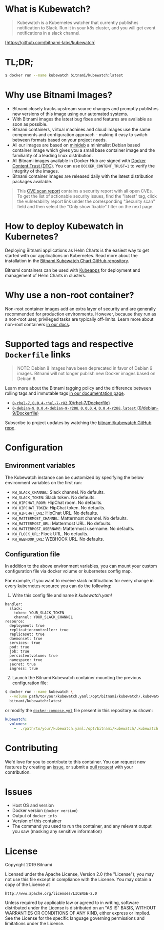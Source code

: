 # What is Kubewatch?

> Kubewatch is a Kubernetes watcher that currently publishes notification to Slack.
> Run it in your k8s cluster, and you will get event notifications in a slack channel.

[https://github.com/bitnami-labs/kubewatch]

# TL;DR;

```bash
$ docker run --name kubewatch bitnami/kubewatch:latest
```

# Why use Bitnami Images?

* Bitnami closely tracks upstream source changes and promptly publishes new versions of this image using our automated systems.
* With Bitnami images the latest bug fixes and features are available as soon as possible.
* Bitnami containers, virtual machines and cloud images use the same components and configuration approach - making it easy to switch between formats based on your project needs.
* All our images are based on [minideb](https://github.com/bitnami/minideb) a minimalist Debian based container image which gives you a small base container image and the familiarity of a leading linux distribution.
* All Bitnami images available in Docker Hub are signed with [Docker Content Trust (DTC)](https://docs.docker.com/engine/security/trust/content_trust/). You can use `DOCKER_CONTENT_TRUST=1` to verify the integrity of the images.
* Bitnami container images are released daily with the latest distribution packages available.


> This [CVE scan report](https://quay.io/repository/bitnami/kubewatch?tab=tags) contains a security report with all open CVEs. To get the list of actionable security issues, find the "latest" tag, click the vulnerability report link under the corresponding "Security scan" field and then select the "Only show fixable" filter on the next page.

# How to deploy Kubewatch in Kubernetes?

Deploying Bitnami applications as Helm Charts is the easiest way to get started with our applications on Kubernetes. Read more about the installation in the [Bitnami Kubewatch Chart GitHub repository](https://github.com/bitnami/charts/tree/master/upstreamed/kubewatch).

Bitnami containers can be used with [Kubeapps](https://kubeapps.com/) for deployment and management of Helm Charts in clusters.

# Why use a non-root container?

Non-root container images add an extra layer of security and are generally recommended for production environments. However, because they run as a non-root user, privileged tasks are typically off-limits. Learn more about non-root containers [in our docs](https://docs.bitnami.com/containers/how-to/work-with-non-root-containers/).

# Supported tags and respective `Dockerfile` links

> NOTE: Debian 8 images have been deprecated in favor of Debian 9 images. Bitnami will not longer publish new Docker images based on Debian 8.

Learn more about the Bitnami tagging policy and the difference between rolling tags and immutable tags [in our documentation page](https://docs.bitnami.com/containers/how-to/understand-rolling-tags-containers/).


* [`0-rhel-7`, `0.0.4-rhel-7-r82` (0/rhel-7/Dockerfile)](https://github.com/bitnami/bitnami-docker-kubewatch/blob/0.0.4-rhel-7-r82/0/rhel-7/Dockerfile)
* [`0-debian-9`, `0.0.4-debian-9-r288`, `0`, `0.0.4`, `0.0.4-r288`, `latest` (0/debian-9/Dockerfile)](https://github.com/bitnami/bitnami-docker-kubewatch/blob/0.0.4-debian-9-r288/0/debian-9/Dockerfile)

Subscribe to project updates by watching the [bitnami/kubewatch GitHub repo](https://github.com/bitnami/bitnami-docker-kubewatch).

# Configuration

## Environment variables

The Kubewatch instance can be customized by specifying the below environment variables on the first run:

- `KW_SLACK_CHANNEL`: Slack channel. No defaults.
- `KW_SLACK_TOKEN`: Slack token. No defaults.
- `KW_HIPCHAT_ROOM`: HipChat room. No defaults.
- `KW_HIPCHAT_TOKEN`: HipChat token. No defaults.
- `KW_HIPCHAT_URL`: HipChat URL. No defaults.
- `KW_MATTERMOST_CHANNEL`: Mattermost channel. No defaults.
- `KW_MATTERMOST_URL`: Mattermost URL. No defaults.
- `KW_MATTERMOST_USERNAME`: Mattermost username. No defaults.
- `KW_FLOCK_URL`: Flock URL. No defaults.
- `KW_WEBHOOK_URL`: WEBHOOK URL. No defaults.

## Configuration file

In addition to the above environment variables, you can mount your custom configuration file via docker volume or kubernetes config map.

For example, if you want to receive slack notifications for every change in every kubernetes resource you can do the following:

1. Write this config file and name it *kubewatch.yaml*

```
handler:
  slack:
    token: YOUR_SLACK_TOKEN
    channel: YOUR_SLACK_CHANNEL
resource:
  deployment: true
  replicationcontroller: true
  replicaset: true
  daemonset: true
  services: true
  pod: true
  job: true
  persistentvolume: true
  namespace: true
  secret: true
  ingress: true
```

2. Launch the Bitnami Kubewatch container mounting the previous configuration file:

```bash
$ docker run --name kubewatch \
  --volume path/to/your/kubewatch.yaml:/opt/bitnami/kubewatch/.kubewatch.yaml \
  bitnami/kubewatch:latest
```

or modify the [`docker-compose.yml`](https://github.com/bitnami/bitnami-docker-kubewatch/blob/master/docker-compose.yml) file present in this repository as shown:

```yaml
kubewatch:
  volumes:
    -  ./path/to/your/kubewatch.yaml:/opt/bitnami/kubewatch/.kubewatch.yaml
```

# Contributing

We'd love for you to contribute to this container. You can request new features by creating an [issue](https://github.com/bitnami/bitnami-docker-kubewatch/issues), or submit a [pull
request](https://github.com/bitnami/bitnami-docker-kubewatch/pulls) with your contribution.

# Issues

<!-- If you encountered a problem running this container, you can file an [issue](https://github.com/bitnami/bitnami-docker-kubewatch/issues). For us to provide better support, be sure to include the following information in your issue: -->

- Host OS and version
- Docker version (`docker version`)
- Output of `docker info`
- Version of this container
- The command you used to run the container, and any relevant output you saw (masking any sensitive information)

# License
Copyright 2019 Bitnami

Licensed under the Apache License, Version 2.0 (the "License");
you may not use this file except in compliance with the License.
You may obtain a copy of the License at

    http://www.apache.org/licenses/LICENSE-2.0

Unless required by applicable law or agreed to in writing, software
distributed under the License is distributed on an "AS IS" BASIS,
WITHOUT WARRANTIES OR CONDITIONS OF ANY KIND, either express or implied.
See the License for the specific language governing permissions and
limitations under the License.
